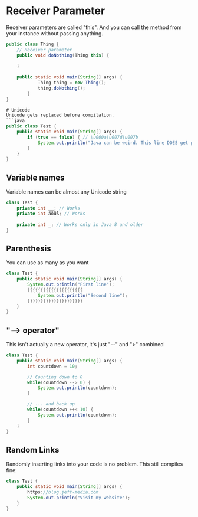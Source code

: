 # Receiver Parameter
Receiver parameters are called "this". And you can call the method from your instance without passing anything.
```java
public class Thing {
	// Receiver parameter
	public void doNothing(Thing this) {
		
	}
	
	public static void main(String[] args) {
        	Thing thing = new Thing();
        	thing.doNothing();
        }
}

# Unicode
Unicode gets replaced before compilation.
```java
public class Test {
	public static void main(String[] args) {
		if (true == false) { // \u000a\u007d\u007b
			System.out.println("Java can be weird. This line DOES get printed!");
		}
	}
}
```

## Variable names
Variable names can be almost any Unicode string
```java
class Test {
	private int __; // Works
	private int äöüß; // Works
	
	private int _; // Works only in Java 8 and older
}
```

## Parenthesis
You can use as many as you want
```java
class Test {
	public static void main(String[] args) {
		System.out.println("First line");
		{{{{{{{{{{{{{{{{{{{{{
			System.out.println("Second line");
		}}}}}}}}}}}}}}}}}}}}}
	}
}
```

## "--> operator"
This isn't actually a new operator, it's just "--" and ">" combined
```java
class Test {
	public static void main(String[] args) {
		int countdown = 10;

		// Counting down to 0
		while(countdown --> 0) {
			System.out.println(countdown);
		}

		// ... and back up
		while(countdown ++< 10) {
			System.out.println(countdown);
		}
	}
}
```

## Random Links
Randomly inserting links into your code is no problem. This still compiles fine:
```java
class Test {
	public static void main(String[] args) {
		https://blog.jeff-media.com
		System.out.println("Visit my website");
	}
}
```
